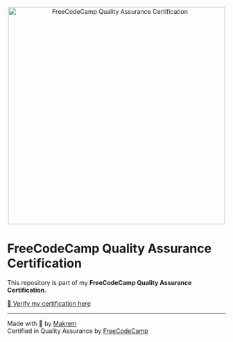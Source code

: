 <p align="center">
  <img src="https://i.ibb.co/cSBy2Gp9/Capture-d-cran-2025-02-24-223256.png" alt="FreeCodeCamp Quality Assurance Certification" width="500">
</p>

# FreeCodeCamp Quality Assurance Certification

This repository is part of my **FreeCodeCamp Quality Assurance Certification**.  

[🔗 Verify my certification here](https://www.freecodecamp.org/certification/makrem-ltifi/quality-assurance-v7)

---

Made with 💛 by [Makrem](https://github.com/makrem7)  
Certified in Quality Assurance by [FreeCodeCamp](https://www.freecodecamp.org/)
